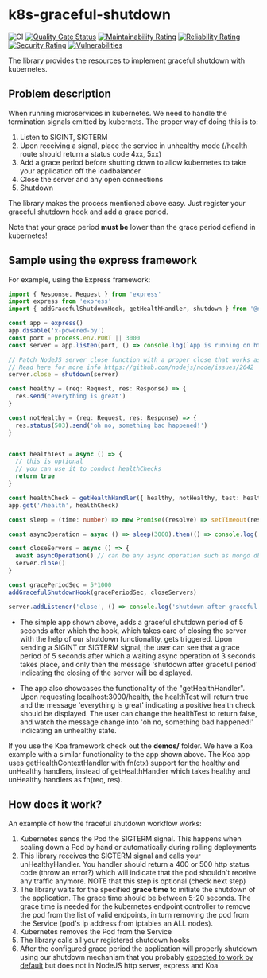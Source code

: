 # k8s-graceful-shutdown

![CI](https://github.com/NeuroCode-io/k8s-graceful-shutdown/workflows/CI/badge.svg?branch=master)
[![Quality Gate Status](https://sonarcloud.io/api/project_badges/measure?project=NeuroCode-io_k8s-graceful-shutdown&metric=alert_status)](https://sonarcloud.io/dashboard?id=NeuroCode-io_k8s-graceful-shutdown)
[![Maintainability Rating](https://sonarcloud.io/api/project_badges/measure?project=NeuroCode-io_k8s-graceful-shutdown&metric=sqale_rating)](https://sonarcloud.io/dashboard?id=NeuroCode-io_k8s-graceful-shutdown)
[![Reliability Rating](https://sonarcloud.io/api/project_badges/measure?project=NeuroCode-io_k8s-graceful-shutdown&metric=reliability_rating)](https://sonarcloud.io/dashboard?id=NeuroCode-io_k8s-graceful-shutdown)
[![Security Rating](https://sonarcloud.io/api/project_badges/measure?project=NeuroCode-io_k8s-graceful-shutdown&metric=security_rating)](https://sonarcloud.io/dashboard?id=NeuroCode-io_k8s-graceful-shutdown)
[![Vulnerabilities](https://sonarcloud.io/api/project_badges/measure?project=NeuroCode-io_k8s-graceful-shutdown&metric=vulnerabilities)](https://sonarcloud.io/dashboard?id=NeuroCode-io_k8s-graceful-shutdown)

The library provides the resources to implement graceful shutdown with kubernetes.


## Problem description

When running microservices in kubernetes. We need to handle the termination signals
emitted by kubernets. The proper way of doing this is to:

1. Listen to SIGINT, SIGTERM
2. Upon receiving a signal, place the service in unhealthy mode (/health route should return a status code 4xx, 5xx)
3. Add a grace period before shutting down to allow kubernetes to take your application off the loadbalancer
4. Close the server and any open connections
5. Shutdown


The library makes the process mentioned above easy. Just register your graceful shutdown hook and add a grace period. 

Note that your grace period **must be** lower than the grace period defiend in kubernetes!

## Sample using the express framework

For example, using the Express framework:

```ts
import { Response, Request } from 'express'
import express from 'express'
import { addGracefulShutdownHook, getHealthHandler, shutdown } from '@neurocode.io/k8s-graceful-shutdown'

const app = express()
app.disable('x-powered-by')
const port = process.env.PORT || 3000
const server = app.listen(port, () => console.log(`App is running on http://localhost:${port}`))

// Patch NodeJS server close function with a proper close that works as you might expect closing keep-alive connections for you!
// Read here for more info https://github.com/nodejs/node/issues/2642
server.close = shutdown(server)

const healthy = (req: Request, res: Response) => {
  res.send('everything is great')
}

const notHealthy = (req: Request, res: Response) => {
  res.status(503).send('oh no, something bad happened!')
}


const healthTest = async () => {
  // this is optional
  // you can use it to conduct healthChecks
  return true
}

const healthCheck = getHealthHandler({ healthy, notHealthy, test: healthTest })
app.get('/health', healthCheck)

const sleep = (time: number) => new Promise((resolve) => setTimeout(resolve, time))

const asyncOperation = async () => sleep(3000).then(() => console.log('Async op done'))

const closeServers = async () => {
  await asyncOperation() // can be any async operation such as mongo db close, or send a slack message ;)
  server.close()
}

const gracePeriodSec = 5*1000
addGracefulShutdownHook(gracePeriodSec, closeServers)

server.addListener('close', () => console.log('shutdown after graceful period'))
```

* The simple app shown above, adds a graceful shutdown period of 5 seconds after which the hook, which takes care of closing the server with the help of our shutdown functionality, gets triggered. Upon sending a  SIGINT or SIGTERM signal, the user can see that a grace period of 5 seconds after which a waiting async operation of 3 seconds takes place, and only then the message 'shutdown after graceful period' indicating the closing of the server will be displayed.

* The app also showcases the functionality of the "getHealthHandler". Upon requesting localhost:3000/health, the healthTest will return true and the message 'everything is great' indicating a positive health check should be displayed. The user can change the healthTest to return false, and watch the message change into 'oh no, something bad happened!' indicating an unhealthy state.


If you use the Koa framework check out the **demos/** folder. We have a Koa example with a similar functionality to the app shown above. The Koa app uses getHealthContextHandler with fn(ctx) support for the healthy and unHealthy handlers, instead of getHealthHandler which takes healthy and unHealthy handlers as fn(req, res).



## How does it work?

An example of how the fraceful shutdown workflow works:

1. Kubernetes sends the Pod the SIGTERM signal. This happens when scaling down a Pod by hand or automatically during rolling deployments
2. This library receives the SIGTERM signal and calls your unHealthyHandler. You handler should return a 400 or 500 http status code (throw an error?) which will indicate that the pod shouldn't receive any traffic anymore. NOTE that this step is optional (check next step)
3. The library waits for the specified **grace time** to initiate the shutdown of the application. The grace time should be between 5-20 seconds. The grace time is needed for the kubernetes endpoint controller to remove the pod from the list of valid endpoints, in turn removing the pod from the Service (pod's ip address from iptables an ALL nodes).
4. Kubernetes removes the Pod from the Service
5. The library calls all your registered shutdown hooks
6. After the configured grace period the application will properly shutdown using our shutdown mechanism that you probably [expected to work by default](https://github.com/nodejs/node/issues/2642) but does not in NodeJS http server, express and Koa
   
